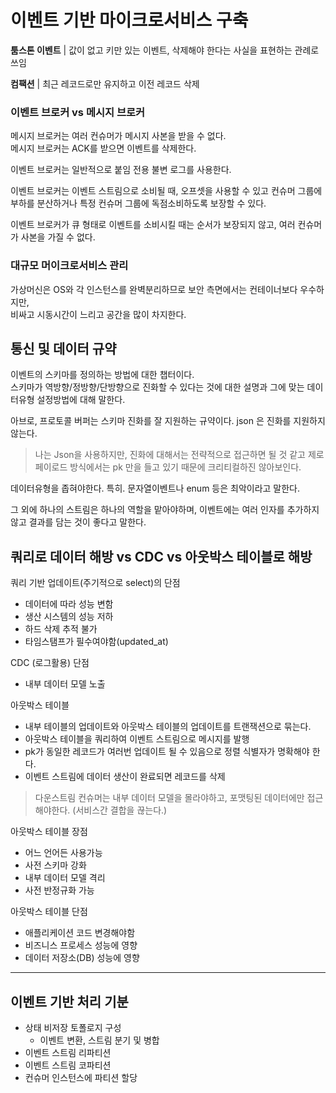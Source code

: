 # 이벤트 기반 마이크로서비스 구축

**툼스톤 이벤트** | 값이 없고 키만 있는 이벤트, 삭제해야 한다는 사실을 표현하는 관례로 쓰임

**컴팩션** | 최근 레코드로만 유지하고 이전 레코드 삭제


### 이벤트 브로커 vs 메시지 브로커

메시지 브로커는 여러 컨슈머가 메시지 사본을 받을 수 없다.  
메시지 브로커는 ACK를 받으면 이벤트를 삭제한다.

이벤트 브로커는 일반적으로 붙임 전용 불변 로그를 사용한다.

이벤트 브로커는 이벤트 스트림으로 소비될 때, 오프셋을 사용할 수 있고 컨슈머 그룹에 부하를 분산하거나 특정 컨슈머 그룹에 독점소비하도록 보장할 수 있다.  

이벤트 브로커가 큐 형태로 이벤트를 소비시킬 때는 순서가 보장되지 않고, 여러 컨슈머가 사본을 가질 수 없다.

### 대규모 머이크로서비스 관리

가상머신은 OS와 각 인스턴스를 완벽분리하므로 보안 측면에서는 컨테이너보다 우수하지만,  
비싸고 시동시간이 느리고 공간을 많이 차지한다.


## 통신 및 데이터 규약

이벤트의 스키마를 정의하는 방법에 대한 챕터이다.  
스키마가 역방향/정방향/단방향으로 진화할 수 있다는 것에 대한 설명과 그에 맞는 데이터유형 설정방법에 대해 말한다.  

아브로, 프로토콜 버퍼는 스키마 진화를 잘 지원하는 규약이다. json 은 진화를 지원하지 않는다.  

> 나는 Json을 사용하지만, 진화에 대해서는 전략적으로 접근하면 될 것 같고 제로페이로드 방식에서는 pk 만을 들고 있기 때문에 크리티컬하진 않아보인다.

데이터유형을 좁혀야한다.
특히. 문자열이벤트나 enum 등은 최악이라고 말한다.

그 외에 하나의 스트림은 하나의 역할을 맡아야하며, 이벤트에는 여러 인자를 추가하지 않고 결과를 담는 것이 좋다고 말한다.



## 쿼리로 데이터 해방 vs CDC vs 아웃박스 테이블로 해방

쿼리 기반 업데이트(주기적으로 select)의 단점
- 데이터에 따라 성능 변함
- 생산 시스템의 성능 저하
- 하드 삭제 추적 불가
- 타임스탬프가 필수여야함(updated_at)

CDC (로그활용) 단점
- 내부 데이터 모델 노출

아웃박스 테이블
- 내부 테이블의 업데이트와 아웃박스 테이블의 업데이트를 트랜잭션으로 묶는다. 
- 아웃박스 테이블을 쿼리하여 이벤트 스트림으로 메시지를 발행
- pk가 동일한 레코드가 여러번 업데이트 될 수 있음으로 정렬 식별자가 명확해야 한다.
- 이벤트 스트림에 데이터 생산이 완료되면 레코드를 삭제

> 다운스트림 컨슈머는 내부 데이터 모델을 몰라야하고, 포맷팅된 데이터에만 접근해야한다. (서비스간 결합을 끊는다.)

아웃박스 테이블 장점
- 어느 언어든 사용가능
- 사전 스키마 강화
- 내부 데이터 모델 격리
- 사전 반정규화 가능

아웃박스 테이블 단점
- 애플리케이션 코드 변경해야함
- 비즈니스 프로세스 성능에 영향
- 데이터 저장소(DB) 성능에 영향


---

## 이벤트 기반 처리 기분

-  상태 비저장 토폴로지 구성
    - 이벤트 변환, 스트림 분기 및 병합
- 이벤트 스트림 리파티션
- 이벤트 스트림 코파티션
- 컨슈머 인스턴스에 파티션 할당



